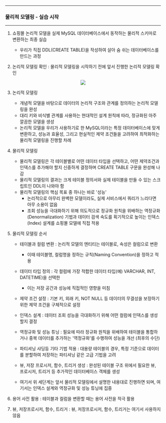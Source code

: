 -----
### 물리적 모델링 - 실습 시작
-----
1. 쇼핑몰 논리적 모델을 실제 MySQL 데이터베이스에서 동작하는 물리적 스키마로 변환하는 최종 실습
   - 우리가 직접 DDL(CREATE TABLE)을 작성하여 살아 숨 쉬는 데이터베이스를 만드는 과정

2. 논리적 모델링 확인 : 물리적 모델링을 시작하기 전에 앞서 진행한 논리적 모델링 확인
<div align="center">
<img src="https://github.com/user-attachments/assets/7cb2d66a-014e-4491-97d9-14e4df3f4603">
</div>

3. 논리적 모델링
   - 개념적 모델을 바탕으로 데이터의 논리적 구조와 관계를 정의하는 논리적 모델링을 완성
   - 대리 키와 비식별 관계를 사용하는 현대적인 설계 원칙에 따라, 정규화된 아주 깔끔한 모델을 생성
   - 논리적 모델을 우리가 사용하기로 한 MySQL이라는 특정 데이터베이스에 맞게 변환하고, 성능과 효율성, 그리고 현실적인 제약 조건들을 고려하여 최적화하는 물리적 모델링을 진행할 차례

4. 물리적 모델링
   - 물리적 모델링은 각 테이블별로 어떤 데이터 타입을 선택하고, 어떤 제약조건과 인덱스를 추가해야 할지 신중하게 결정하며 CREATE TABLE 구문을 완성해 나감
   - 물리적 모델링의 결과는 크게 테이블 정의서와 실제 테이블을 만들 수 있는 스크립트인 DDL이 나와야 함
   - 물리적 모델링의 핵심 목표 중 하나는 바로 '성능'
     + 논리적으로 아무리 완벽한 모델이라도, 실제 서비스에서 쿼리가 느리다면 아무 소용이 없음
     + 조회 성능을 극대화하기 위해 의도적으로 정규화 원칙을 위배하는 역정규화(Denormalization) 기법과 데이터 검색 속도를 획기적으로 높이는 인덱스(Index) 설계를 쇼핑몰 모델에 직접 적용

5. 물리적 모델링 순서
   - 테이블과 컬럼 변환 : 논리적 모델의 엔티티는 테이블로, 속성은 컬럼으로 변환
     + 이때 테이블명, 컬럼명을 정하는 규칙(Naming Convention)을 정하고 적용
   - 데이터 타입 정의 : 각 컬럼에 가장 적합한 데이터 타입(예) VARCHAR, INT, DATETIME)을 선택한
     + 이는 저장 공간과 성능에 직접적인 영향을 미침
   - 제약 조건 설정 : 기본 키, 외래 키, NOT NULL 등 데이터의 무결성을 보장하기 위한 제약 조건을 구체적으로 설정
   - 인덱스 설계 : 데이터 조회 성능을 극대화하기 위해 어떤 컬럼에 인덱스를 생성할지 결정
   - 역정규화 및 성능 튜닝 : 필요에 따라 정규화 원칙을 위배하여 테이블을 통합하거나 중복 데이터를 추가하는 '역정규화'를 수행하여 성능을 개선 (최후의 수단)
   - 파티셔닝 샤딩등 기타 기법 적용 : 대용량 테이블의 경우, 특정 기준으로 데이터를 분할하여 저장하는 파티셔닝 같은 고급 기법을 고려
   - 뷰, 저장 프로시저, 함수, 트리거 생성 : 완성된 테이블 구조 위에서 필요한 뷰, 프로시저, 트리거 등 추가적인 데이터베이스 객체를 생성

   - 여기서 위 세단계는 앞서 물리적 모델링에서 설명한 내용대로 진행하면 되며, 여기서는 인덱스 설계와 역정규화 및 성능 튜닝에 집중

6. 용어 사전 활용 : 테이블과 컬럼을 변환할 때는 용어 사전을 적극 활용
7. 뷰, 저장프로시저, 함수, 트리거 : 뷰, 저장프로시저, 함수, 트리거는 여기서 사용하지 않음
